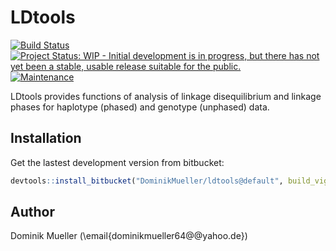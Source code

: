 # LDtools
[![Build Status](https://travis-ci.org/DominikMueller64/LDtools.svg?branch=master)](https://travis-ci.org/DominikMueller64/LDtools)
[![Project Status: WIP - Initial development is in progress, but there has not yet been a stable, usable release suitable for the public.](http://www.repostatus.org/badges/latest/wip.svg)](http://www.repostatus.org/#wip)
[![Maintenance](https://img.shields.io/maintenance/yes/2016.svg)]()

LDtools provides functions of analysis of linkage disequilibrium and linkage
phases for haplotype (phased) and genotype (unphased) data.

## Installation

Get the lastest development version from bitbucket:

```R
devtools::install_bitbucket("DominikMueller/ldtools@default", build_vignettes = TRUE)
```

## Author
Dominik Mueller (\email{dominikmueller64@@yahoo.de})

